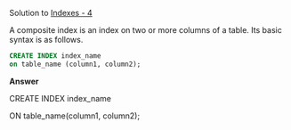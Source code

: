 Solution to [Indexes - 4](https://www.hackerrank.com/challenges/indexes-4/problem)

A composite index is an index on two or more columns of a table. Its basic syntax is as follows.
```sql
CREATE INDEX index_name
on table_name (column1, column2);
```

**Answer**
<p>CREATE INDEX index_name</p> <p>ON table_name(column1, column2);</p>